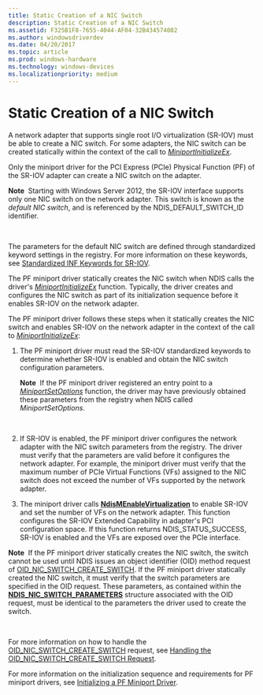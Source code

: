 ```yaml
---
title: Static Creation of a NIC Switch
description: Static Creation of a NIC Switch
ms.assetid: F325B1F8-7655-4044-AF04-32B434574082
ms.author: windowsdriverdev
ms.date: 04/20/2017
ms.topic: article
ms.prod: windows-hardware
ms.technology: windows-devices
ms.localizationpriority: medium
---
```


# Static Creation of a NIC Switch


A network adapter that supports single root I/O virtualization (SR-IOV) must be able to create a NIC switch. For some adapters, the NIC switch can be created statically within the context of the call to [*MiniportInitializeEx*](https://msdn.microsoft.com/library/windows/hardware/ff559389).

Only the miniport driver for the PCI Express (PCIe) Physical Function (PF) of the SR-IOV adapter can create a NIC switch on the adapter.

**Note**  Starting with Windows Server 2012, the SR-IOV interface supports only one NIC switch on the network adapter. This switch is known as the *default NIC switch*, and is referenced by the NDIS\_DEFAULT\_SWITCH\_ID identifier.

 

The parameters for the default NIC switch are defined through standardized keyword settings in the registry. For more information on these keywords, see [Standardized INF Keywords for SR-IOV](standardized-inf-keywords-for-sr-iov.md).

The PF miniport driver statically creates the NIC switch when NDIS calls the driver's [*MiniportInitializeEx*](https://msdn.microsoft.com/library/windows/hardware/ff559389) function. Typically, the driver creates and configures the NIC switch as part of its initialization sequence before it enables SR-IOV on the network adapter.

The PF miniport driver follows these steps when it statically creates the NIC switch and enables SR-IOV on the network adapter in the context of the call to [*MiniportInitializeEx*](https://msdn.microsoft.com/library/windows/hardware/ff559389):

1.  The PF miniport driver must read the SR-IOV standardized keywords to determine whether SR-IOV is enabled and obtain the NIC switch configuration parameters.

    **Note**  If the PF miniport driver registered an entry point to a [*MiniportSetOptions*](https://msdn.microsoft.com/library/windows/hardware/ff559443) function, the driver may have previously obtained these parameters from the registry when NDIS called *MiniportSetOptions*.

     

2.  If SR-IOV is enabled, the PF miniport driver configures the network adapter with the NIC switch parameters from the registry. The driver must verify that the parameters are valid before it configures the network adapter. For example, the miniport driver must verify that the maximum number of PCIe Virtual Functions (VFs) assigned to the NIC switch does not exceed the number of VFs supported by the network adapter.

3.  The miniport driver calls [**NdisMEnableVirtualization**](https://msdn.microsoft.com/library/windows/hardware/hh451481) to enable SR-IOV and set the number of VFs on the network adapter. This function configures the SR-IOV Extended Capability in adapter's PCI configuration space. If this function returns NDIS\_STATUS\_SUCCESS, SR-IOV is enabled and the VFs are exposed over the PCIe interface.

**Note**  If the PF miniport driver statically creates the NIC switch, the switch cannot be used until NDIS issues an object identifier (OID) method request of [OID\_NIC\_SWITCH\_CREATE\_SWITCH](https://msdn.microsoft.com/library/windows/hardware/hh451815). If the PF miniport driver statically created the NIC switch, it must verify that the switch parameters are specified in the OID request. These parameters, as contained within the [**NDIS\_NIC\_SWITCH\_PARAMETERS**](https://msdn.microsoft.com/library/windows/hardware/hh451587) structure associated with the OID request, must be identical to the parameters the driver used to create the switch.

 

For more information on how to handle the [OID\_NIC\_SWITCH\_CREATE\_SWITCH](https://msdn.microsoft.com/library/windows/hardware/hh451815) request, see [Handling the OID\_NIC\_SWITCH\_CREATE\_SWITCH Request](handling-the-oid-nic-switch-create-switch-request.md).

For more information on the initialization sequence and requirements for PF miniport drivers, see [Initializing a PF Miniport Driver](initializing-a-pf-miniport-driver.md).

 

 





